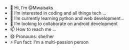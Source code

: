 - 👋 Hi, I’m @Mwaisaks
- 👀 I’m interested in coding and all things tech ...
- 🌱 I’m currently learning python and web development...
- 💞️ I’m looking to collaborate on android development
- 📫 How to reach me ...
- 😄 Pronouns: she/her
- ⚡ Fun fact: I'm a multi-passion person

<!---
Mwaisaks/Mwaisaks is a ✨ special ✨ repository because its `README.md` (this file) appears on your GitHub profile.
You can click the Preview link to take a look at your changes.
--->
